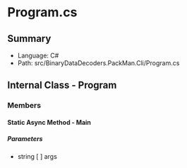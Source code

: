 ﻿# Program.cs

## Summary

* Language: C#
* Path: src/BinaryDataDecoders.PackMan.Cli/Program.cs

## Internal Class - Program

### Members

#### Static Async Method - Main

#####  Parameters

 - string [  ] args 

